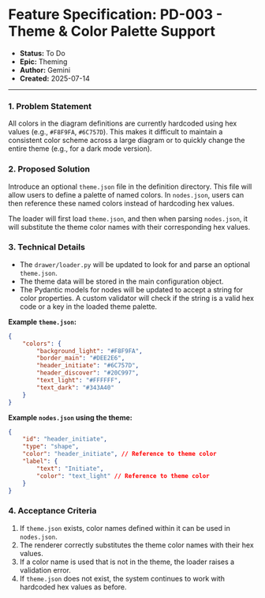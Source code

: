 # Feature Specification: PD-003 - Theme & Color Palette Support

- **Status:** To Do
- **Epic:** Theming
- **Author:** Gemini
- **Created:** 2025-07-14

---

### 1. Problem Statement

All colors in the diagram definitions are currently hardcoded using hex values (e.g., `#F8F9FA`, `#6C757D`). This makes it difficult to maintain a consistent color scheme across a large diagram or to quickly change the entire theme (e.g., for a dark mode version).

### 2. Proposed Solution

Introduce an optional `theme.json` file in the definition directory. This file will allow users to define a palette of named colors. In `nodes.json`, users can then reference these named colors instead of hardcoding hex values.

The loader will first load `theme.json`, and then when parsing `nodes.json`, it will substitute the theme color names with their corresponding hex values.

### 3. Technical Details

- The `drawer/loader.py` will be updated to look for and parse an optional `theme.json`.
- The theme data will be stored in the main configuration object.
- The Pydantic models for nodes will be updated to accept a string for color properties. A custom validator will check if the string is a valid hex code or a key in the loaded theme palette.

**Example `theme.json`:**
```json
{
    "colors": {
        "background_light": "#F8F9FA",
        "border_main": "#DEE2E6",
        "header_initiate": "#6C757D",
        "header_discover": "#20C997",
        "text_light": "#FFFFFF",
        "text_dark": "#343A40"
    }
}
```

**Example `nodes.json` using the theme:**
```json
{
    "id": "header_initiate",
    "type": "shape",
    "color": "header_initiate", // Reference to theme color
    "label": {
        "text": "Initiate",
        "color": "text_light" // Reference to theme color
    }
}
```

### 4. Acceptance Criteria

1.  If `theme.json` exists, color names defined within it can be used in `nodes.json`.
2.  The renderer correctly substitutes the theme color names with their hex values.
3.  If a color name is used that is not in the theme, the loader raises a validation error.
4.  If `theme.json` does not exist, the system continues to work with hardcoded hex values as before.
